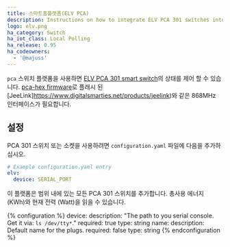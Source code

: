 ```yaml
---
title: 스마트홈플랫폼(ELV PCA)
description: Instructions on how to integrate ELV PCA 301 switches into Home Assistant.
logo: elv.png
ha_category: Switch
ha_iot_class: Local Polling
ha_release: 0.95
ha_codeowners:
  - '@majuss'
---
```


`pca` 스위치 플랫폼을 사용하면 [ELV PCA 301 smart switch](https://www.elv.de/funkschaltsteckdose-fuer-energiekostenmonitor-pca-301.html)의 상태를 제어 할 수 있습니다. [pca-hex firmware](https://github.com/mhop/fhem-mirror/blob/master/fhem/FHEM/firmware/JeeLink_PCA301.hex)로 플래시 된 [JeeLink]https://www.digitalsmarties.net/products/jeelink)와 같은 868MHz 인터페이스가 필요합니다. 

## 설정

PCA 301 스위치 또는 소켓을 사용하려면 `configuration.yaml` 파일에 다음을 추가하십시오.

```yaml
# Example configuration.yaml entry
elv:
  device: SERIAL_PORT
```

이 플랫폼은 범위 내에 있는 모든 PCA 301 스위치를 추가합니다. 총사용 에너지 (KWh)와 현재 전력 (Watt)을 읽을 수 있습니다.

{% configuration %}
device:
  description: "The path to you serial console. Get it via: `ls /dev/tty*`."
  required: true
  type: string
name: 
  description: Default name for the plugs.
  required: false
  type: string
{% endconfiguration %}
